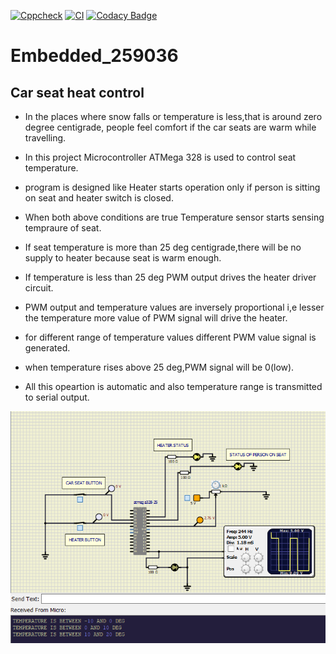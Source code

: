 [![Cppcheck](https://github.com/vishwas1703/Embedded_259036/actions/workflows/codequality.yml/badge.svg)](https://github.com/vishwas1703/Embedded_259036/actions/workflows/codequality.yml)
[![CI](https://github.com/vishwas1703/Embedded_259036/actions/workflows/CI.yml/badge.svg)](https://github.com/vishwas1703/Embedded_259036/actions/workflows/CI.yml)
[![Codacy Badge](https://app.codacy.com/project/badge/Grade/c5dd67bb2c6a4cea8c788baabb4ea5dd)](https://www.codacy.com/gh/vishwas1703/Embedded_259036/dashboard?utm_source=github.com&amp;utm_medium=referral&amp;utm_content=vishwas1703/Embedded_259036&amp;utm_campaign=Badge_Grade)
# Embedded_259036
## Car seat heat control
*   In the places where snow falls or temperature is less,that is around zero degree centigrade, people feel comfort if the car seats are warm while travelling.

*   In this project Microcontroller ATMega 328 is used to control seat temperature.

*   program is designed like Heater starts operation only if person is sitting on seat and heater switch is closed.

*   When both above conditions are true Temperature sensor starts sensing tempraure of seat.
*   If seat temperature is more than 25 deg centigrade,there will be no supply to heater because seat is warm enough.
*   If temperature is less than 25 deg PWM output drives the heater driver circuit.
*   PWM output and temperature values are inversely proportional i,e lesser the temperature more value of PWM signal will drive the heater.
*   for different range of temperature values different PWM value signal is generated.
*   when temperature rises above 25 deg,PWM signal will be 0(low).
*   All this opeartion is automatic and also temperature range is transmitted to serial output.

![Activity](Activity4med2temp.PNG)